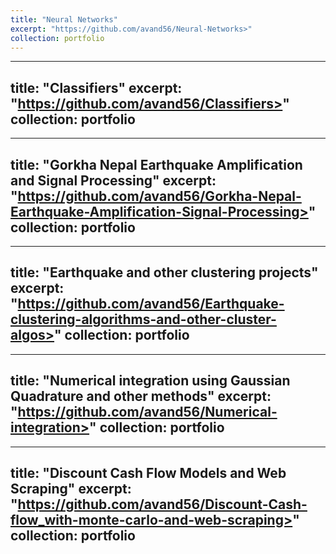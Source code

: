 ```yaml
---
title: "Neural Networks"
excerpt: "https://github.com/avand56/Neural-Networks>"
collection: portfolio
---
```


---
title: "Classifiers"
excerpt: "https://github.com/avand56/Classifiers>"
collection: portfolio
---

---
title: "Gorkha Nepal Earthquake Amplification and Signal Processing"
excerpt: "https://github.com/avand56/Gorkha-Nepal-Earthquake-Amplification-Signal-Processing>"
collection: portfolio
---

---
title: "Earthquake and other clustering projects"
excerpt: "https://github.com/avand56/Earthquake-clustering-algorithms-and-other-cluster-algos>"
collection: portfolio
---

---
title: "Numerical integration using Gaussian Quadrature and other methods"
excerpt: "https://github.com/avand56/Numerical-integration>"
collection: portfolio
---

---
title: "Discount Cash Flow Models and Web Scraping"
excerpt: "https://github.com/avand56/Discount-Cash-flow_with-monte-carlo-and-web-scraping>"
collection: portfolio
--- 

